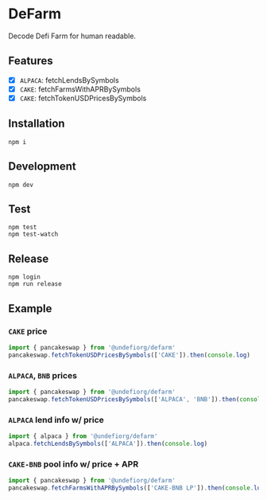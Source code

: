 # DeFarm
Decode Defi Farm for human readable.

## Features
- [x] `ALPACA`: fetchLendsBySymbols
- [x] `CAKE`: fetchFarmsWithAPRBySymbols
- [x] `CAKE`: fetchTokenUSDPricesBySymbols

## Installation
```
npm i
```

## Development
```
npm dev
```

## Test
```
npm test
npm test-watch
```

## Release
```
npm login
npm run release
```

## Example

### `CAKE` price
```typescript
import { pancakeswap } from '@undefiorg/defarm'
pancakeswap.fetchTokenUSDPricesBySymbols(['CAKE']).then(console.log)
```

### `ALPACA`, `BNB` prices
```typescript
import { pancakeswap } from '@undefiorg/defarm'
pancakeswap.fetchTokenUSDPricesBySymbols(['ALPACA', 'BNB']).then(console.log)
```

### `ALPACA` lend info w/ price
```typescript
import { alpaca } from '@undefiorg/defarm'
alpaca.fetchLendsBySymbols(['ALPACA']).then(console.log)
```

### `CAKE-BNB` pool info w/ price + APR
```typescript
import { pancakeswap } from '@undefiorg/defarm'
pancakeswap.fetchFarmsWithAPRBySymbols(['CAKE-BNB LP']).then(console.log)
```
